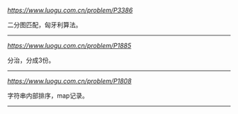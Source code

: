 *https://www.luogu.com.cn/problem/P3386*

二分图匹配，匈牙利算法。

---

*https://www.luogu.com.cn/problem/P1885*

分治，分成3份。

---

*https://www.luogu.com.cn/problem/P1808*

字符串内部排序，map记录。

---
